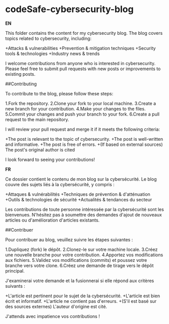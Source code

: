 # codeSafe-cybersecurity-blog

**EN**

This folder contains the content for my cybersecurity blog. 
The blog covers topics related to cybersecurity, including:

+Attacks & vulnerabilities
+Prevention & mitigation techniques
+Security tools & technologies
+Industry news & trends

I welcome contributions from anyone who is interested in cybersecurity. Please feel free to submit pull requests with new posts or improvements to existing posts.

##Contributing

To contribute to the blog, please follow these steps:

1.Fork the repository.
2.Clone your fork to your local machine.
3.Create a new branch for your contribution.
4.Make your changes to the files.
5.Commit your changes and push your branch to your fork.
6.Create a pull request to the main repository.

I will review your pull request and merge it if it meets the following criteria:

+The post is relevant to the topic of cybersecurity.
+The post is well-written and informative.
+The post is free of errors.
+(If based on external sources) The post's original author is cited

I look forward to seeing your contributions!



**FR**

Ce dossier contient le contenu de mon blog sur la cybersécurité. 
Le blog couvre des sujets liés à la cybersécurité, y compris :

+Attaques & vulnérabilités
+Techniques de prévention & d'atténuation
+Outils & technologies de sécurité
+Actualités & tendances du secteur

Les contributions de toute personne intéressée par la cybersécurité sont les bienvenues. N'hésitez pas à soumettre des demandes d'ajout de nouveaux articles ou d'amélioration d'articles existants.

##Contribuer

Pour contribuer au blog, veuillez suivre les étapes suivantes :

1.Dupliquez (fork) le dépôt.
2.Clonez-le sur votre machine locale.
3.Créez une nouvelle branche pour votre contribution.
4.Apportez vos modifications aux fichiers.
5.Validez vos modifications (commits) et poussez votre branche vers votre clone.
6.Créez une demande de tirage vers le dépôt principal.

J'examinerai votre demande et la fusionnerai si elle répond aux critères suivants :

+L'article est pertinent pour le sujet de la cybersécurité.
+L'article est bien écrit et informatif.
+L'article ne contient pas d'erreurs.
+(S'il est basé sur des sources externes) L'auteur d'origine est cité.

J'attends avec impatience vos contributions !